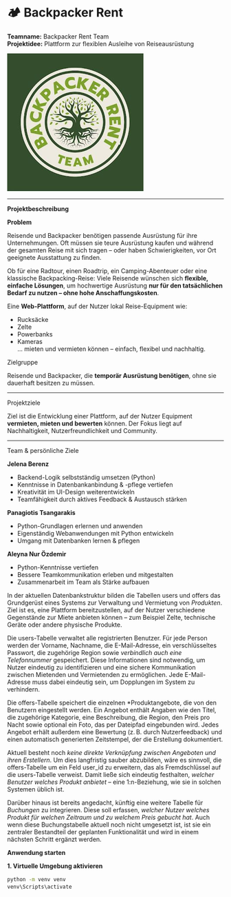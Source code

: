 # 🏕 Backpacker Rent

**Teamname:** Backpacker Rent Team  
**Projektidee:** Plattform zur flexiblen Ausleihe von Reiseausrüstung

![Backpacker Rent Logo](static/images/Logo.jpg) <!-- ← Pfad ggf. anpassen -->

---

**Projektbeschreibung**

**Problem**

Reisende und Backpacker benötigen passende Ausrüstung für ihre Unternehmungen. Oft müssen sie teure Ausrüstung kaufen und während der gesamten Reise mit sich tragen – oder haben Schwierigkeiten, vor Ort geeignete Ausstattung zu finden.

Ob für eine Radtour, einen Roadtrip, ein Camping-Abenteuer oder eine klassische Backpacking-Reise: Viele Reisende wünschen sich **flexible, einfache Lösungen**, um hochwertige Ausrüstung **nur für den tatsächlichen Bedarf zu nutzen – ohne hohe Anschaffungskosten**.



Eine **Web-Plattform**, auf der Nutzer lokal Reise-Equipment wie:

- Rucksäcke
- Zelte
- Powerbanks
- Kameras  
... mieten und vermieten können – einfach, flexibel und nachhaltig.

Zielgruppe

Reisende und Backpacker, die **temporär Ausrüstung benötigen**, ohne sie dauerhaft besitzen zu müssen.

---

Projektziele

Ziel ist die Entwicklung einer Plattform, auf der Nutzer Equipment **vermieten, mieten und bewerten** können. Der Fokus liegt auf Nachhaltigkeit, Nutzerfreundlichkeit und Community.

---

Team & persönliche Ziele

**Jelena Berenz**

- Backend-Logik selbstständig umsetzen (Python)
- Kenntnisse in Datenbankanbindung & -pflege vertiefen
- Kreativität im UI-Design weiterentwickeln
- Teamfähigkeit durch aktives Feedback & Austausch stärken

**Panagiotis Tsangarakis**

- Python-Grundlagen erlernen und anwenden
- Eigenständig Webanwendungen mit Python entwickeln
- Umgang mit Datenbanken lernen & pflegen

**Aleyna Nur Özdemir**

- Python-Kenntnisse vertiefen
- Bessere Teamkommunikation erleben und mitgestalten
- Zusammenarbeit im Team als Stärke aufbauen


In der aktuellen Datenbankstruktur bilden die Tabellen users und offers das Grundgerüst eines Systems zur Verwaltung und Vermietung von *Produkten*. Ziel ist es, eine Plattform bereitzustellen, auf der Nutzer verschiedene Gegenstände zur Miete anbieten können – zum Beispiel Zelte, technische Geräte oder andere physische Produkte.

Die users-Tabelle verwaltet alle registrierten Benutzer. Für jede Person werden der Vorname, Nachname, die E-Mail-Adresse, ein verschlüsseltes Passwort, die zugehörige Region sowie *verbindlich auch eine Telefonnummer* gespeichert. Diese Informationen sind notwendig, um Nutzer eindeutig zu identifizieren und eine sichere Kommunikation zwischen Mietenden und Vermietenden zu ermöglichen. Jede E-Mail-Adresse muss dabei eindeutig sein, um Dopplungen im System zu verhindern.

Die offers-Tabelle speichert die einzelnen *Produktangebote, die von den Benutzern eingestellt werden. Ein Angebot enthält Angaben wie den Titel, die zugehörige Kategorie, eine Beschreibung, die Region, den Preis pro Nacht sowie optional ein Foto, das per Dateipfad eingebunden wird. Jedes Angebot erhält außerdem eine Bewertung (z. B. durch Nutzerfeedback) und einen automatisch generierten Zeitstempel, der die Erstellung dokumentiert.

Aktuell besteht noch *keine direkte Verknüpfung zwischen Angeboten und ihren Erstellern*. Um dies langfristig sauber abzubilden, wäre es sinnvoll, die offers-Tabelle um ein Feld user_id zu erweitern, das als Fremdschlüssel auf die users-Tabelle verweist. Damit ließe sich eindeutig festhalten, *welcher Benutzer welches Produkt anbietet* – eine 1\:n-Beziehung, wie sie in solchen Systemen üblich ist.

Darüber hinaus ist bereits angedacht, künftig eine weitere Tabelle für *Buchungen* zu integrieren. Diese soll erfassen, *welcher Nutzer welches Produkt für welchen Zeitraum und zu welchem Preis gebucht hat*. Auch wenn diese Buchungstabelle aktuell noch nicht umgesetzt ist, ist sie ein zentraler Bestandteil der geplanten Funktionalität und wird in einem nächsten Schritt ergänzt werden.

**Anwendung starten**

**1. Virtuelle Umgebung aktivieren**

```bash
python -m venv venv
venv\Scripts\activate

